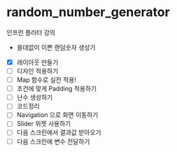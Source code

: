 # random_number_generator

인프런 플러터 강의
 - 쓸데없이 이쁜 랜덤숫자 생성기

 - [x] 레이아웃 만들기
 - [ ] 디자인 적용하기
 - [ ] Map 함수로 실전 적용!
 - [ ] 조건에 맞게 Padding 적용하기
 - [ ] 난수 생성하기
 - [ ] 코드정리
 - [ ] Navigation 으로 화면 이동하기
 - [ ] Slider 위젯 사용하기
 - [ ] 다음 스크린에서 결과값 받아오기
 - [ ] 다음 스크린에 변수 전달하기